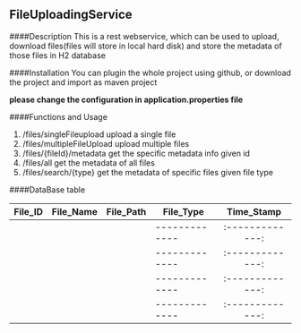 ## FileUploadingService

####Description
This is a rest webservice, which can be used to upload, download files(files will store in local hard disk) and store the metadata of those files in H2 database

####Installation
You can plugin the whole project using github, or download the project and import as maven project

**please change the configuration in application.properties file**

####Functions and Usage

1. /files/singleFileupload
	upload a single file
1. /files/multipleFileUpload
	upload multiple files
1. /files/{fileId}/metadata
	get the specific metadata info given id
1. /files/all
	get the metadata of all files
1. /files/search/{type}
	get the metadata of specific files given file type

####DataBase table

| File_ID       | File_Name     | File_Path      | File_Type     | Time_Stamp    |
| ------------- |:-------------:| --------------:| ------------- |:-------------:|
| 				| 				| 				 | ------------- |:-------------:| 
| 	 			|  		        |     			 | ------------- |:-------------:|
| 				| 		        |   			 | ------------- |:-------------:|
| 			    | 			    |   			 | ------------- |:-------------:|

